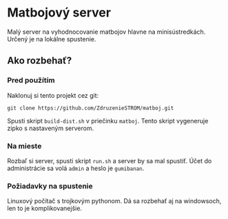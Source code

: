 # Matbojový server

Malý server na vyhodnocovanie matbojov hlavne na minisústredkách. Určený je na lokálne spustenie.

## Ako rozbehať?

### Pred použítím

Naklonuj si tento projekt cez git:

`git clone https://github.com/ZdruzenieSTROM/matboj.git`

Spusti skript `build-dist.sh` v priečinku `matboj`. Tento skript vygeneruje zipko s nastaveným serverom.

### Na mieste

Rozbaľ si server, spusti skript `run.sh` a server by sa mal spustiť. Účet do administrácie sa volá `admin` a heslo je `gumibanan`.

### Požiadavky na spustenie

Linuxový počítač s trojkovým pythonom. Dá sa rozbehať aj na windowsoch, len to je komplikovanejšie.
